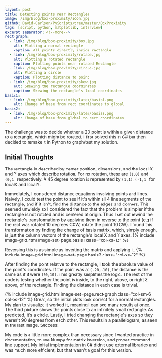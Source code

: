 ```yaml
---
layout: post
title: Detecting points near Rectangles
image: /img/blog/box-proximity/icon.jpg
github: David-Carlson/PyScripts/tree/master/BoxProximity
tags: [script, python, matplotlib, interview]
excerpt_separator: <!--more-->
rect-graph:
  - link: /img/blog/box-proximity/box.jpg
    alt: Plotting a normal rectangle
    caption: All points directly inside rectangle
  - link: /img/blog/box-proximity/rotate.jpg
    alt: Plotting a rotated rectangle
    caption: Plotting points near rotated Rectangle
  - link: /img/blog/box-proximity/circle.jpg
    alt: Plotting a circle
    caption: Plotting distance to point
  - link: /img/blog/box-proximity/skew.jpg
    alt: Skewing the rectangle coordinates
    caption: Skewing the rectangle's local coordinates
basis1:
  - link: /img/blog/box-proximity/latex/basis1.png
    alt: Change of base from rect coordinates to global
basis2:
  - link: /img/blog/box-proximity/latex/basis2.png
    alt: Change of base from global to rect coordinates
---
```

<!-- TODO: Add image and inline images above -->
<!-- Add latex and/or SVG graphics
https://www.janvas.com/v6.1/janvas_web_6.1/en/howto.php
-->

The challenge was to decide whether a 2D point is within a given distance to a
rectangle, which might be rotated. I first solved this in C# but then decided to
remake it in Python to graph/test my solution.
<!--more-->

## Initial Thoughts
The rectangle is described by center position, dimensions, and the local X and Y axes
which describe rotation. For no rotation, these are `(1,0)` and `(0,1)` respectively.
A 45 degree rotation is represented by `(1,1)`, `(-1,1)` for localX and localY.


Immediately, I considered distance equations involving points and lines.
Naively, I could test the point to see if it's within all 4 line segments of the
rectangle, and if it isn't, find the distance to the edges and corners.
This seemed unwieldy so I considered the fact that the problem is simpler if the
rectangle is not rotated and is centered at origin. Thus I set out rewind the rectangle's
transformations by applying them in reverse to the point
(e.g if the rect was rotated 10 degrees CCW, rotate the point 10 CW).
I found this transformation by finding the change of basis matrix, which,
simply enough, is just the column vectors of the rectangle's local X and Y axes.
{% include image-grid.html image-set=page.basis1 class="col-xs-12" %}
<!-- R = localX,y -->
Reversing this is as simple as inverting the matrix and applying it.
{% include image-grid.html image-set=page.basis2 class="col-xs-12" %}
<!-- Draw latex matrix -->
<!-- Picture showing rect transformation -->
<!-- Latex of matrices used -->
<!-- Link to resources used -->
After finding the point relative to the rectangle, I took the absolute value of
the point's coordinates. If the point was at `(-20,-10)`, the distance is the same as
if it were `(20,10)`. This greatly simplifies the logic. The rest of the code is
testing whether the point is inside, to the right, above, or right & above,
of the rectangle. Finding the distance in each case is trivial.

{% include image-grid.html image-set=page.rect-graph class="col-sm-6 col-xs-12" %}
Great, so the initial plots look correct for a normal rectangles. My plan to
visualize it worked it, meaning I can see many results at once. The third picture
shows the points close to an infinitely small rectangle. As predicted, it's a circle.
Lastly, I tried changing the rectangle's axes so they weren't 90 degrees from
each other. This results in a parallelogram, as seen in the last image. Success!

My code is a little more complex than necessary since I wanted practice in
documentation, to use Numpy for matrix inversion, and proper command line support.
My initial implementation in C# didn't use external libraries and was much more
efficient, but that wasn't a goal for this version.

